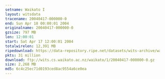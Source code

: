 ```yaml
---
setname: Waikato I
layout: witsdata
tracename: 20040417-000000-0
end: Sun Apr 18 00:00:01 2004
originalname: 20040417-000000-0
gzsize: 797 MB
len: 12:00:01
start: Sat Apr 17 12:00:01 2004
totalwirelen: 12,391 MB
ripedownload: https://data-repository.ripe.net/datasets/wits-archive/waikato/1/20040417-000000-0.gz
pkts: 31 million
download: ftp://wits.cs.waikato.ac.nz/waikato/1/20040417-000000-0.gz
size: 2,268 MB
md5: 6c4c25ec71d0193ced8ac9554a6ce0ea
---
```

